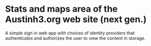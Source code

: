 # Stats and maps area of the Austinh3.org web site (next gen.)
A simple sign in web app with choices of identity providers that authenticates and authorizes the user to view the content in storage.
